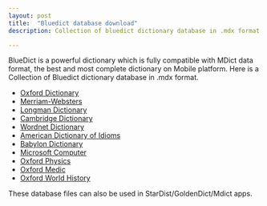 ```yaml
---
layout: post
title:  "Bluedict database download"
description: Collection of bluedict dictionary database in .mdx format.

---
```

BlueDict is a powerful dictionary which is fully compatible with MDict data format, the best and most complete dictionary on Mobile platform. Here is a Collection of Bluedict dictionary database in .mdx format.

 - [Oxford Dictionary](https://drive.google.com/open?id=0B2E-lSIkf7FGcGcwclI3ZmtZTW8) 
 - [Merriam-Websters ](https://drive.google.com/open?id=0B2E-lSIkf7FGM3R3amR5dDhMWWM) 
 - [Longman Dictionary](http://uptobox.com/e86bmrxcbf95)  
 - [ Cambridge Dictionary  ](http://dl.softgozar.com/Files/Mobile/Android/Cambridge_Advanced_Learners_Dictionary_SoftGozar.com.mdx)
 - [Wordnet Dictionary](http://dl.softgozar.com/Files/Mobile/Android/WordNet_3.0_SoftGozar.com.mdx)  
 - [American Dictionary of Idioms ](http://dl.softgozar.com/Files/Mobile/Android/The_American_Heritage_Dictionary_of_Idioms_SoftGozar.com.mdx)
 - [Babylon Dictionary ](http://dl.softgozar.com/Files/Mobile/Android/BD_Babylon_English-English_Dictionary_SoftGozar.com.mdx) 
 - [Microsoft Computer](https://drive.google.com/open?id=0B2E-lSIkf7FGX0JLcHZvX2hsWlk)   
 - [Oxford Physics ](https://pdawiki.com/forum/forum.php?mod=attachment&aid=NDIwNjh8NDFiNjI3Nzh8MTUwNjA2MzY3OXwwfDEyOTYw) 
 - [Oxford Medic ](https://pdawiki.com/forum/forum.php?mod=attachment&aid=NDIwNjZ8NjFmYWY1OTh8MTUwNjA2MzY3OXwwfDEyOTYw)
 - [Oxford World History ](https://pdawiki.com/forum/forum.php?mod=attachment&aid=NDIwNjl8YmE1N2ZiMDN8MTUwNjA2MzY3OXwwfDEyOTYw) 

These database files can also be used in StarDist/GoldenDict/Mdict apps.
